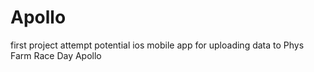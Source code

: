 # Apollo
first project attempt
potential ios mobile app for uploading data to Phys Farm Race Day Apollo
